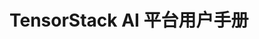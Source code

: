 # TensorStack AI 平台用户手册

<!-- 

* 更新 admonition

!!! note "(.*)"\n    (.*)\n
<aside class="note">\n<div class="title">$1</div>\n\n$2\n\n</aside>\n

!!! info "(.*)"\n    (.*)\n
<aside class="note info">\n<div class="title">$1</div>\n\n$2\n\n</aside>\n

!!! tip "(.*)"\n    (.*)\n
<aside class="note tip">\n<div class="title">$1</div>\n\n$2\n\n</aside>\n

!!! warning "(.*)"\n    (.*)\n
<aside class="note warning">\n<div class="title">$1</div>\n\n$2\n\n</aside>\n

* 更新外部链接

\[(.*?)\]\((https?:\/\/.*?)\)\{target=_blank\}
<a target="_blank" rel="noopener noreferrer" href="$2">$1</a>

* 折叠内容

<details><summary>折叠内容</summary>

文本文本文本文本文本文本文本文本文本文本文本文本文本。

文本文本文本文本文本文本文本文本文本文本文本文本文本。

```py
import torch

a = torch.tensor([0, 1, 2, 3])
```

</details>

-->
